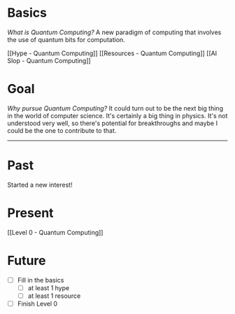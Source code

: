 # Basics
*What is Quantum Computing?*
A new paradigm of computing that involves the use of quantum bits for computation.

[[Hype - Quantum Computing]]
[[Resources - Quantum Computing]]
[[AI Slop - Quantum Computing]]

# Goal
*Why pursue Quantum Computing?*
It could turn out to be the next big thing in the world of computer science. It's certainly a big thing in physics. It's not understood very well, so there's potential for breakthroughs and maybe I could be the one to contribute to that.

---
# Past
Started a new interest!

# Present
[[Level 0 - Quantum Computing]]


# Future
- [ ] Fill in the basics
	- [ ] at least 1 hype
	- [ ] at least 1 resource 
- [ ] Finish Level 0
